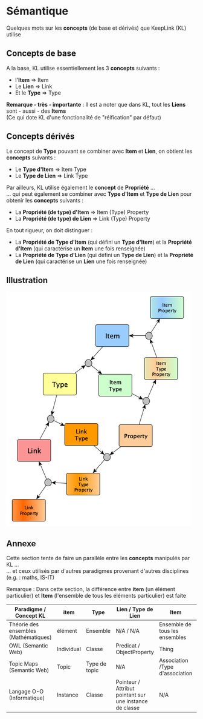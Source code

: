 Sémantique
==

Quelques mots sur les __concepts__ (de base et dérivés) que KeepLink (KL) utilise

Concepts de base
-
A la base, KL utilise essentiellement les 3 __concepts__ suivants : 
* l'__Item__ => Item
* Le __Lien__ => Link
* Et le __Type__ => Type

__Remarque - très - importante__ : Il est a noter que dans KL, tout les __Liens__ sont - aussi - des __Items__    
(Ce qui dote KL d'une fonctionalité de "réification" par défaut)

Concepts dérivés
-
Le concept de __Type__ pouvant se combiner avec __Item__ et __Lien__, on obtient les __concepts__  suivants : 
* Le __Type d'Item__ => Item Type
* Le __Type de Lien__ => Link Type

Par ailleurs, KL utilise également le __concept__ de __Propriété__ ...   
... qui peut également se combiner avec __Type d'Item__ et __Type de Lien__ pour obtenir les __concepts__ suivants :
* La __Propriété (de type) d'Item__ => Item (Type) Property
* La __Propriété (de type) de Lien__ => Link (Type) Property

En tout rigueur, on doit distinguer :
* La __Propriété de Type d'Item__ (qui défini un __Type d'Item__) et la __Propriété d'Item__ (qui caractérise un __Item__ une fois renseignée)
* La __Propriété de Type d'Lien__ (qui défini un __Type de Lien__) et la __Propriété de Lien__ (qui caractérise un __Lien__ une fois renseignée)


Illustration
-
![ConceptModel](https://github.com/iPlumb3r/KeepLink/blob/master/images/ConceptualModel%40KeepLink.png)

Annexe
-
Cette section tente de faire un parallèle entre les __concepts__ manipulés par KL ...   
... et ceux utilisés par d'autres paradigmes provenant d'autres disciplines (e.g. : maths, IS-IT)

Remarque : Dans cette section, la différence entre __item__ (un élément particulier) et __Item__ (l'ensemble de tous les éléments particulier) est faite


<table>
    <thead>
        <tr>
            <th>Paradigme / Concept KL</th>
            <th>item</th>
            <th>Type</th>
            <th>Lien / Type de Lien</th>
            <th>Item</th>
            <th>Propriété</th>          
        </tr>
    </thead>
    <tbody>
        <tr>
            <td>Théorie des ensembles (Mathématiques)</td>
            <td>élément</td>
            <td>Ensemble</td>
            <td>N/A / N/A</td>
            <td>Ensemble de tous les ensembles</td>
            <td>N/A</td>
        </tr>
        <tr>
            <td>OWL (Semantic Web)</td>
            <td>Individual</td>
            <td>Classe</td>
            <td>Predicat / ObjectProperty</td>
            <td>Thing</td>
            <td>DatatypeProperty</td>         
        </tr>
        <tr>
            <td>Topic Maps (Semantic Web)</td>
            <td>Topic</td>
            <td>Type de topic</td>
            <td>N/A</td>
            <td>Association /Type d'association</td>
            <td>N/A</td>
            <td>Occurence</td>
        </tr>
        <tr>
            <td>Langage O-O (Informatique)</td>
            <td>Instance</td>
            <td>Classe</td>
            <td>Pointeur / Attribut pointant sur une instance de classe</td>
            <td>N/A</td>
            <td>Attribut</td>
        </tr>
    </tbody>
</table>

